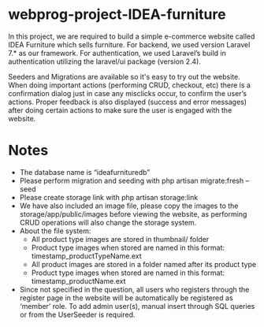 # webprog-project-IDEA-furniture

In this project, we are required to build a simple e-commerce website called IDEA Furniture which sells furniture. For backend, we used version Laravel 7.* as our framework. For authentication, we used Laravel’s build in authentication utilizing the laravel/ui package (version 2.4).

Seeders and Migrations are available so it's easy to try out the website. When doing important actions (performing CRUD, checkout, etc) there is a confirmation dialog just in case any misclicks occur, to confirm the user’s actions. Proper feedback is also displayed (success and error messages) after doing certain actions to make sure the user is engaged with the website.

# Notes

*	The database name is “ideafurnituredb”
*	Please perform migration and seeding with php artisan migrate:fresh –seed
*	Please create storage link with php artisan storage:link
*	We have also included an image file, please copy the images to the storage/app/public/images before viewing the website, as performing CRUD operations will also change the storage system.
*	About the file system:
    *	All product type images are stored in thumbnail/ folder
    *	Product type images when stored are named in this format: timestamp_productTypeName.ext
    *	All product images are stored in a folder named after its product type 
    *	Product type images when stored are named in this format: timestamp_productName.ext
*	Since not specified in the question, all users who registers through the register page in the website will be automatically be registered as ‘member’ role. To add admin user(s), manual insert through SQL queries or from the UserSeeder is required.
